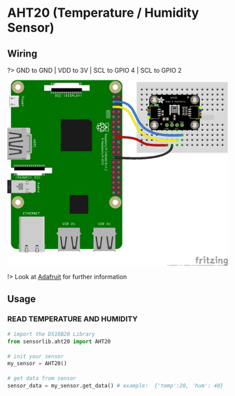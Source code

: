 # AHT20 (Temperature / Humidity Sensor)

## Wiring

?> GND to GND | VDD to 3V | SCL to GPIO 4 | SCL to GPIO 2

![schema](raspberry_aht20.png ':size=450')

!> Look at [Adafruit](https://learn.adafruit.com/adafruit-aht20/python-circuitpython) for further information

## Usage

### READ TEMPERATURE AND HUMIDITY

```python
# import the DS18B20 Library
from sensorlib.aht20 import AHT20

# init your sensor
my_sensor = AHT20()

# get data from sensor 
sensor_data = my_sensor.get_data() # example:  {'temp':20, 'hum': 40}
```